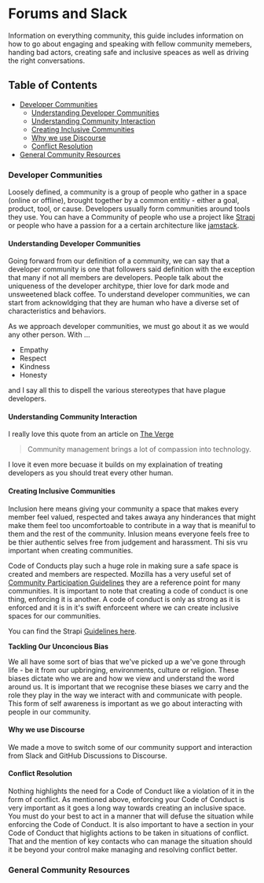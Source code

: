 # Forums and Slack
Information on everything community, this guide includes information on how to go about engaging and speaking with fellow community memebers, handing bad actors, creating safe and inclusive speaces as well as driving the right conversations.

## Table of Contents
- [Developer Communities]()
  - [Understanding Developer Communities]()
  - [Understanding Community Interaction]()
  - [Creating Inclusive Communities]()
  - [Why we use Discourse]()
  - [Conflict Resolution]()
- [General Community Resources]()

### Developer Communities

Loosely defined, a community is a group of people who gather in a space (online or offline), brought together by a common entitiy - either a goal, product, tool, or cause. Developers usually form communities around tools they use. You can have a Community of people who use a project like [Strapi](https://strapi.io) or people who have a passion for a a certain architecture like [jamstack](https://jamstack.org).

#### Understanding Developer Communities

Going forward from our definition of a community, we can say that a developer community is one that followers said definition with the exception that many if not all members are developers. People talk about the uniqueness of the developer architype, thier love for dark mode and unsweetened black coffee. To understand developer communities, we can start from acknowldging that they are human who have a diverse set of characteristics and behaviors. 

As we approach developer communities, we must go about it as we would any other person. With ...
- Empathy 
- Respect 
- Kindness 
- Honesty

and I say all this to dispell the various stereotypes that have plague developers. 

#### Understanding Community Interaction

I really love this quote from an article on [The Verge](https://www.theverge.com/2020/4/1/21202748/community-managers-video-game-development-reddit-discord-twitter)
> Community management brings a lot of compassion into technology.

I love it even more becuase it builds on my explaination of treating developers as you should treat every other human. 
#### Creating Inclusive Communities
Inclusion here means giving your community a space that makes every member feel valued, respected and takes awaya any hinderances that might make them feel too uncomfortoable to contribute in a way that is meaniful to them and the rest of the community. Inlusion means everyone feels free to be thier authentic selves free from judgement and harassment. Thi sis vru important when creating communities. 

Code of Conducts play such a huge role in making sure a safe space is created and members are respected. 
Mozilla has a very useful set of [Community Participation Guidelines](https://www.mozilla.org/en-US/about/governance/policies/participation/) they are a reference point for many communities. It is important to note that creating a code of conduct is one thing, enforcing it is another. A code of conduct is only as strong as it is enforced and it is in it's swift enforceent where we can create inclusive spaces for our communities. 

You can find the Strapi [Guidelines here](https://forum.strapi.io/faq#guidelines).

**Tackling Our Unconcious Bias**

We all have some sort of bias that we've picked up a we've gone through life - be it from our upbringing, environments, culture or religion. These biases dictate who we are and how we view and understand the word around us. It is important that we recognise these biases we carry and the role they play in the way we interact with and communicate with people. This form of self awareness is important as we go about interacting with people in our community. 

#### Why we use Discourse

We made a move to switch some of our community support and interaction from Slack and GitHub Discussions to Discourse. 
#### Conflict Resolution

Nothing highlights the need for a Code of Conduct like a violation of it in the form of conflict. As mentioned above, enforcing your Code of Conduct is very important as it goes a long way towards creating an inclusive space. You must do your best to act in a manner that will defuse the situation while enforcing the Code of Conduct. It is also important to have a section in your Code of Conduct that higlights actions to be taken in situations of conflict. That and the mention of key contacts who can manage the situation should it be beyond your control make managing and resolving conflict better. 

### General Community Resources
